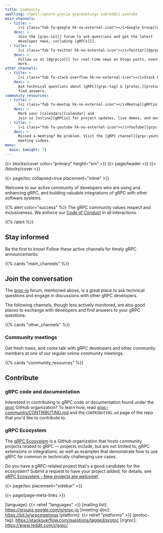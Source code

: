 ```yaml
---
title: Community
spelling: cSpell:ignore grpcio grpcmeetings subreddit youtube
main_channels:
  - title: >
      [<i class="fab fa-google hk-no-external-icon"></i>Google Group][grpc-io]
    desc: >
      Join the [grpc-io][] forum to ask questions and get the latest
      developer news, including [gRFCs][].
  - title: >
      [<i class="fab fa-twitter hk-no-external-icon"></i>Twitter][@grpcio]
    desc: >
      Follow us at [@grpcio][] for real-time news on blogs posts, events, and
      more.
other_channels:
  - title: >
      [<i class="fab fa-stack-overflow hk-no-external-icon"></i>Stack Overflow][grpc-tag]
    desc: >
      Ask technical questions about [gRPC][grpc-tag] & [protoc,][protoc-tag] and
      find answers.
community_resources:
  - title: >
      [<i class="fab fa-meetup hk-no-external-icon"></i>Meetup][gRPCio]
    desc: >
      Mark your [calendars][calendar] and
      join us [online][gRPCio] for project updates, live demos, and more.
  - title: >
      [<i class="fab fa-youtube hk-no-external-icon"></i>YouTube][grpc-youtube]
    desc: >
      Missed a meeting? No problem. Visit the [gRPC channel][grpc-youtube] for
      meeting videos.
menu:
  main: {weight: 7}
---
```


{{< blocks/cover color="primary" height="sm" >}}
{{< page/header >}}
{{< /blocks/cover >}}

<div class="container l-container--padded">

<div class="row">
{{< page/toc collapsed=true placement="inline" >}}
</div>

<div class="row">
<div class="col-12 col-lg-8">

Welcome to our active community of developers who are using and enhancing gRPC,
and building valuable integrations of gRPC with other software systems.

{{% alert color="success" %}}
  The gRPC community values respect and inclusiveness. We enforce our [Code of
  Conduct][] in all interactions.

  [Code of Conduct]: https://github.com/cncf/foundation/blob/master/code-of-conduct.md
{{% /alert %}}

## Stay informed

Be the first to know! Follow these active channels for timely gRPC
announcements:

{{% cards "main_channels" %}}

## Join the conversation

The [grpc-io][] forum, mentioned above, is a great place to ask technical
questions and engage in discussions with other gRPC developers.

The following channels, though less actively monitored, are also good places to
exchange with developers and find answers to your gRPC questions:

{{% cards "other_channels" %}}

### Community meetings

Get fresh news, and come talk with gRPC developers and other community members
at one of our regular online community meetings.

{{% cards "community_resources" %}}

## Contribute

### gRPC code and documentation

Interested in contributing to gRPC code or documentation found under the
[grpc][grpc-org] GitHub organization? To learn how, read
[grpc-community/CONTRIBUTING.md][] and the `CONTRIBUTING.md` page of the repo
that you'd like to contribute to.

### gRPC Ecosystem

The [gRPC Ecosystem][] is a GitHub organization that hosts community projects
related to gRPC &mdash; projects include, but are not limited to, gRPC
extensions or integrations, as well as examples that demonstrate how to use gRPC
for common or technically challenging use cases.

Do you have a gRPC-related project that's a good candidate for the ecosystem?
Submit a request to have your project added; for details, see [gRPC Ecosystem -
New projects are welcome!][grpc-ecosystem-request].

</div>

{{< page/toc placement="sidebar" >}}

</div>

{{< page/page-meta-links >}}

</div>

[@grpcio]: https://twitter.com/grpcio
[calendar]: https://calendar.google.com/calendar/embed?src=c_c6g7cap1fuvdu8m9a3i83lpd7o%40group.calendar.google.com
[gRFCs]: https://github.com/grpc/proposal
[gRPC Ecosystem Project Request]: https://docs.google.com/a/google.com/forms/d/119zb79XRovQYafE9XKjz9sstwynCWcMpoJwHgZJvK74
[gRPC Ecosystem]: https://github.com/grpc-ecosystem
[grpc-community/CONTRIBUTING.md]: https://github.com/grpc/grpc-community/blob/main/CONTRIBUTING.md
[grpc-ecosystem-request]: https://github.com/grpc/grpc-community/blob/main/grpc_ecosystem.md
[grpc-io]: https://groups.google.com/g/grpc-io
[grpc-org]: https://github.com/grpc
[grpc-tag]: https://stackoverflow.com/questions/tagged/grpc
[grpc-youtube]: https://www.youtube.com/channel/UCrnk1HWelWnYtF78YZX80fg
[grpc/grpc]: https://gitter.im/grpc/grpc
[gRPCio]: https://www.meetup.com/gRPCio/
[language]: {{< relref "languages" >}}
[mailing list]: https://groups.google.com/g/grpc-io
[meeting-doc]: https://bit.ly/grpcmeetings
[platform]: {{< relref "platforms" >}}
[protoc-tag]: https://stackoverflow.com/questions/tagged/protoc
[r/grpc]: https://www.reddit.com/r/grpc/
